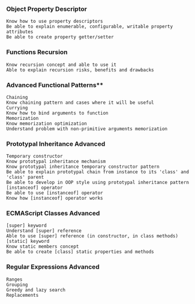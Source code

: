 ### **Object Property Descriptor**  
	Know how to use property descriptors  
	Be able to explain enumerable, configurable, writable property attributes  
	Be able to create property getter/setter

### **Functions Recursion**  
	Know recursion concept and able to use it  
	Able to explain recursion risks, benefits and drawbacks

### Advanced Functional Patterns**  
	Chaining  
	Know chaining pattern and cases where it will be useful  
	Currying  
	Know how to bind arguments to function  
	Memorization  
	Know memorization optimization  
	Understand problem with non-primitive arguments memorization

### **Prototypal Inheritance Advanced**  
	Temporary constructor  
	Know prototypal inheritance mechanism  
	Know prototypal inheritance temporary constructor pattern  
	Be able to explain prototypal chain from instance to its 'class' and 'class' parent  
	Be able to develop in OOP style using prototypal inheritance pattern  
	[instanceof] operator  
	Be able to use [instanceof] operator  
	Know how [instanceof] operator works

### **ECMAScript Classes Advanced**  
	[super] keyword  
	Understand [super] reference  
	Able to use [super] reference (in constructor, in class methods)  
	[static] keyword  
	Know static members concept  
	Be able to create [class] static properties and methods

### **Regular Expressions Advanced**  
	Ranges  
	Grouping  
	Greedy and lazy search  
	Replacements